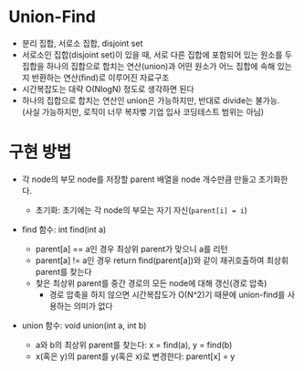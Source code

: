 # Union-Find
- 분리 집합, 서로소 집합, disjoint set
- 서로소인 집합(disjoint set)이 있을 때, 서로 다른 집합에 포함되어 있는 원소를 두 집합을 하나의 집합으로 합치는 연산(union)과 어떤 원소가 어느 집합에 속해 있는지 반환하는 연산(find)로 이루어진 자료구조
- 시간복잡도는 대략 O(NlogN) 정도로 생각하면 된다
- 하나의 집합으로 합치는 연산인 union은 가능하지만, 반대로 divide는 불가능.  
(사실 가능하지만, 로직이 너무 복자뱋 기업 입사 코딩테스트 범위는 아님)

# 구현 방법
- 각 node의 부모 node를 저장할 parent 배열을 node 개수만큼 만들고 초기화한다.  
  - 초기화: 초기에는 각 node의 부모는 자기 자신(`parent[i] = i`)

- find 함수: int find(int a)
  - parent[a] == a인 경우 최상위 parent가 맞으니 a를 리턴
  - parent[a] != a인 경우 return find(parent[a])와 같이 재귀호출하여 최상휘 parent를 찾는다
  - 찾은 최상위 parent를 중간 경로의 모든 node에 대해 갱신(경로 압축)
    - 경로 압축을 하지 않으면 시간복잡도가 O(N^2)기 때문에 union-find를 사용하는 의미가 없다

- union 함수: void union(int a, int b)
  - a와 b의 최상위 parent를 찾는다: x = find(a), y = find(b)
  - x(혹은 y)의 parent를 y(혹은 x)로 변경한다: parent[x] = y
